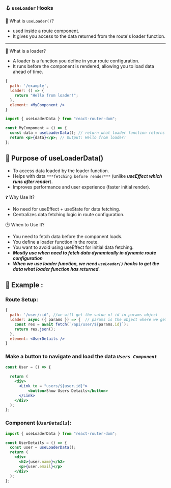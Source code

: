 ### 🪝 `useLoader` Hooks
📌 What is `useLoader()`?
- used inside a route component.
- It gives you access to the data returned from the route's loader function.

---
🔧 What is a loader?
- A loader is a function you define in your route configuration.
- It runs before the component is rendered, allowing you to load data ahead of time.
```jsx
{
  path: '/example',
  loader: () => {
    return "Hello from loader!";
  },
  element: <MyComponent />
}

```

```jsx
import { useLoaderData } from "react-router-dom";

const MyComponent = () => {
  const data = useLoaderData(); // return what loader function returns
  return <p>{data}</p>; // Output: Hello from loader!
};

```
## 🎯 Purpose of useLoaderData()
- To access data loaded by the loader function.
- Helps with data `***fetching before render***` (unlike ***useEffect which runs after render***).
- Improves performance and user experience (faster initial render).
  
❓ Why Use It?
- No need for useEffect + useState for data fetching.
- Centralizes data fetching logic in route configuration.

🕒 When to Use It?
- You need to fetch data before the component loads.
- You define a loader function in the route.
- You want to avoid using useEffect for initial data fetching.
- ***Mostly use when need to fetch data dynamically in dynamic route configuration***
- ***When we use loader function, we need `useLoader()` hooks to get the data what loader function has returned***.
  
## 🧪 Example :
### Route Setup:
```jsx
{
  path: '/user/:id', //we will get the value of id in params object
  loader: async ({ params }) => {  // params is the object where we get the value of id properties
    const res = await fetch(`/api/user/${params.id}`);
    return res.json();
  },
  element: <UserDetails />
}

```

### Make a button to navigate and load the data ***`Users Component`***

```jsx
const User = () => {
  
  return (
    <div>
      <Link to = "users/${user.id}">
          <button>Show Users Details</button>
      </Link>
    </div>
  );
};
```

### Component (***`UserDetails`***): 
```jsx
import { useLoaderData } from "react-router-dom";

const UserDetails = () => {
  const user = useLoaderData();
  return (
    <div>
      <h2>{user.name}</h2>
      <p>{user.email}</p>
    </div>
  );
};
```


